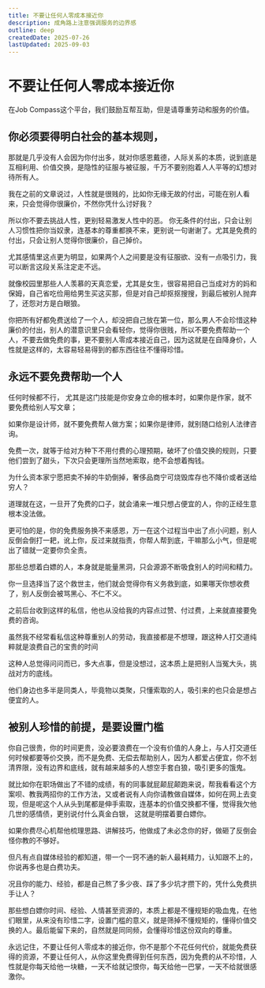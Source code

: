 ```yaml
---
title: 不要让任何人零成本接近你
description: 成角路上注意强调服务的边界感
outline: deep
createdDate: 2025-07-26
lastUpdated: 2025-09-03
---
```


# 不要让任何人零成本接近你

在Job Compass这个平台，我们鼓励互帮互助，但是请尊重劳动和服务的价值。

## 你必须要得明白社会的基本规则，

那就是几乎没有人会因为你付出多，就对你感恩戴德，人际关系的本质，说到底是互相利用、价值交换，是隐性的征服与被征服，千万不要别抱着人人平等的幻想对待所有人。

我在之前的文章说过，人性就是很贱的，比如你无缘无故的付出，可能在别人看来，只会觉得你很廉价，不然你凭什么讨好我？

所以你不要去挑战人性，更别轻易激发人性中的恶。
你无条件的付出，只会让别人习惯性把你当奴隶，连基本的尊重都换不来，更别说一句谢谢了。尤其是免费的付出，只会让别人觉得你很廉价，自己掉价。

尤其感情里这点更为明显，如果两个人之间要是没有征服欲、没有一点吸引力，我可以断言这段关系注定走不远。

就像校园里那些人人羡慕的天真恋爱，尤其是女生，很容易把自己当成对方的妈和保姆，自己省吃俭用给男生买这买那，但是对自己却抠抠搜搜，到最后被别人抛弃了，还怨对方是白眼狼。

你把所有好都免费送给了一个人，却没把自己放在第一位，那么男人不会珍惜这种廉价的付出，别人的潜意识里只会看轻你，觉得你很贱，所以不要免费帮助一个人，不要去做免费的事，更不要别人零成本接近自己，因为这就是在自降身价，人性就是这样的，太容易轻易得到的都东西往往不懂得珍惜。

## 永远不要免费帮助一个人

任何时候都不行， 尤其是这门技能是你安身立命的根本时，如果你是作家，就不要免费给别人写文章；

如果你是设计师，就不要免费帮人做方案；如果你是律师，就别随口给别人法律咨询。

免费一次，就等于给对方种下不用付费的心理预期，破坏了价值交换的规则，只要他们尝到了甜头，下次只会更理所当然地索取，绝不会想着掏钱。

为什么资本家宁愿把卖不掉的牛奶倒掉，奢侈品商宁可烧毁库存也不降价或者送给穷人？

道理就在这，一旦开了免费的口子，就会涌来一堆只想占便宜的人，你的正经生意根本没法做。

更可怕的是，你的免费服务换不来感恩，万一在这个过程当中出了点小问题，别人反倒会倒打一耙，讹上你，反过来就指责，你帮人帮到底，干嘛那么小气，但是呢出了错就一定要你负全责。

那些总想着白嫖的人，本身就是能量黑洞，只会源源不断吸食别人的时间和精力。

你一旦选择当了这个救世主，他们就会觉得你有义务救到底，如果哪天你想收费了，别人反倒会被骂黑心、不仁不义。

之前后台收到这样的私信，他也从没给我的内容点过赞、付过费，上来就直接要免费的咨询。

虽然我不经常看私信这种尊重别人的劳动，我直接都是不想理，跟这种人打交道纯粹就是浪费自己的宝贵的时间

这种人总觉得问问而已，多大点事，但是没想过，这本质上是把别人当冤大头，挑战对方的底线。

他们身边也多半是同类人，毕竟物以类聚，只懂索取的人，吸引来的也只会是想占便宜的人。

## 被别人珍惜的前提，是要设置门槛

你自己很贵，你的时间更贵，没必要浪费在一个没有价值的人身上，与人打交道任何时候都要等价交换，而不是免费、无偿去帮助别人，因为人都爱占便宜，你不划清界限，没有边界和底线，就有越来越多的人想空手套白狼，吸引更多的饿鬼。

就比如你在职场做出了不错的成绩，有的同事就屁颠屁颠跑来说，帮我看看这个方案呗、教我两招你的工作方法，又或者说有人向你请教做自媒体，如何在网上去变现，但是呢这个人从头到尾都是伸手索取，连基本的价值交换都不懂，觉得我欠他几世的感情债，更别说付什么真金白银， 这就是明摆着要白嫖你。

如果你费尽心机帮他梳理思路、讲解技巧，他做成了未必念你的好，做砸了反倒会怪你教的不够好。

但凡有点自媒体经验的都知道，带一个一窍不通的新人最耗精力，认知跟不上的，你说再多也是白费功夫。

况且你的能力、经验，都是自己熬了多少夜、踩了多少坑才攒下的，凭什么免费拱手让人？

那些想白嫖你时间、经验、人情甚至资源的，本质上都是不懂规矩的吸血鬼，在他们眼里，从来没有珍惜二字，设置门槛的意义，就是筛掉不懂规矩的，懂得价值交换的人。最后能留下来的，自然就是同同频，会懂得珍惜这份双向的尊重。

永远记住，不要让任何人零成本的接近你，你不是那个不花任何代价，就能免费获得的资源，不要让任何人，从你这里免费得到任何东西，因为免费的从不珍惜，人性就是你每天给他一块糖，一天不给就记恨你，每天给他一巴掌，一天不给就很感激你。
